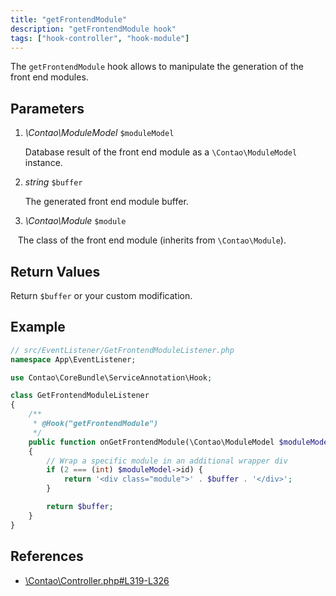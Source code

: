 ```yaml
---
title: "getFrontendModule"
description: "getFrontendModule hook"
tags: ["hook-controller", "hook-module"]
---
```


The `getFrontendModule` hook allows to manipulate the generation of the front end
modules.


## Parameters

1. *\Contao\ModuleModel* `$moduleModel`

    Database result of the front end module as a `\Contao\ModuleModel` instance.

2. *string* `$buffer`

    The generated front end module buffer.
    
3. *\Contao\Module* `$module`

    The class of the front end module (inherits from `\Contao\Module`).


## Return Values

Return `$buffer` or your custom modification.


## Example

```php
// src/EventListener/GetFrontendModuleListener.php
namespace App\EventListener;

use Contao\CoreBundle\ServiceAnnotation\Hook;

class GetFrontendModuleListener
{
    /**
     * @Hook("getFrontendModule")
     */
    public function onGetFrontendModule(\Contao\ModuleModel $moduleModel, string $buffer, \Contao\Module $module): string
    {
        // Wrap a specific module in an additional wrapper div
        if (2 === (int) $moduleModel->id) {
            return '<div class="module">' . $buffer . '</div>';
        }

        return $buffer;
    }
}
```


## References

* [\Contao\Controller.php#L319-L326](https://github.com/contao/contao/blob/4.7.6/core-bundle/src/Resources/contao/library/Contao/Controller.php#L319-L326)
